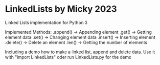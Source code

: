 # LinkedLists by Micky 2023

Linked Lists implementation for Python 3

Implemented Methods:
.append()   -> Appending element
.get()      -> Getting element data
.set()      -> Changing element data
.insert()   -> Inserting element
.delete()   -> Delete an element
.len()      -> Getting the number of elements

Including a demo how to make a linked list, append and delete data.
Use it with "import LinkedLists" oder run LinkedLists.py for the demo
